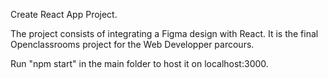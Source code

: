 Create React App Project.

The project consists of integrating a Figma design with React. It is the final Openclassrooms project for the Web Developper parcours.

Run "npm start" in the main folder to host it on localhost:3000.